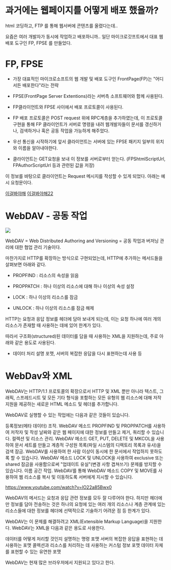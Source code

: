 # 과거에는 웹페이지를 어떻게 배포 했을까?
html 코딩하고, FTP 를 통해 웹서버에 콘텐츠를 올렸다는데..

요즘은 여러 개발자가 동시에 작업하고 배포하니까..
일단 마이크로갓프트에서 대표 웹 배포 도구인 FP, FPSE 를 만들었다.

# FP, FPSE


- 가장 대표적인 마이크로소프트의 웹 개발 및 배포 도구인 FrontPage(FP)는 "어디서든 배포한다"라는 전략

- FPSE(FrontPage Server Extentions)라는 서버측 소프트웨어와 함께 사용된다.
 
- FP클라이언트와 FPSE 사이에서 배포 프로토콜이 사용된다.
 
- FP 배포 프로토콜은 POST request 위에 RPC계층을 추가하였는데, 이 프로토콜 구현을 통해
FP 클라이언트가 서버로 명령을 내려 웹개발자들이 문서를 갱신하거나, 검색하거나 혹은 공동 작업을 가능하게 해주었다.


- 우선 통신을 시작하기에 앞서 클라이언트는 서버에 있는 FPSE 패키지 일부의 위치와 이름을 알아내야한다.

- 클라이언트는 GET요청을 보내 이 정보를 서버로부터 얻는다. (FPShtmlScriptUrl, FPAuthorScriptUrl 등과 관련된 값을 저장)

이 정보를 바탕으로 클라이언트는 Request 메시지를 작성할 수 있게 되었다. 아래는 예시 요청문이다.

[이걸봐야해](https://www.youtube.com/watch?v=GV0wwUxEPvI)
[이걸봐야해22](https://www.youtube.com/watch?v=gKO0h1Q7a4g)

# WebDAV - 공동 작업
![](https://images.velog.io/images/noahshin__11/post/e41fd7bd-4219-4cd9-8f0e-4e9475339c3f/image.png)

WebDAV = Web Distributed Authoring and Versioning
= 공동 작업과 버저닝 관리에 대한 협업 관리 기술이다.

마찬가지로 HTTP를 확장하는 방식으로 구현되었는데, HTTP에 추가하는 메서드들을 살펴보면 아래와 같다.

- PROPFIND : 리소스의 속성을 읽음

- PROPPATCH : 하나 이상의 리소스에 대해 하나 이상의 속성 설정

- LOCK : 하나 이상의 리소스를 잠금

- UNLOCK : 하나 이상의 리소스를 잠금 해제


HTTP는 요청과 응답 정보를 헤더에 담아 보내게 되는데, 이는 요청 하나에 여러 개의 리소스가 존재할 때 사용하는 데에 있어 한계가 있다.

따라서 구조화(structured)된 데이터를 담을 때 사용하는 XML을 지원하는데, 주로 아래와 같은 용도로 사용된다.

- 데이터 처리 설명 포맷, 서버의 복잡한 응답을 다시 표현하는데 사용 등

# WebDav와 XML

WebDAV는 HTTP/1.1 프로토콜의 확장으로서 HTTP 및 XML 뿐만 아니라 텍스트, 그래픽, 스프레드시트 및 모든 기타 형식을 포함하는 모든 유형의 웹 리소스에 대해 저작 지원을 제공하는 새로운 HTML 메소드 및 헤더를 추가합니다.

WebDAV로 실행할 수 있는 작업에는 다음과 같은 것들이 있습니다.

등록정보(메타 데이터) 조작. WebDAV 메소드 PROPFIND 및 PROPPATCH를 사용하여 저작자 및 작성 날짜와 같은 웹 페이지에 대한 정보를 만들고 제거, 쿼리할 수 있습니다.
컬렉션 및 리소스 관리. WebDAV 메소드 GET, PUT, DELETE 및 MKCOL을 사용하여 문서 세트를 만들고 계층적 구성원 목록(파일 시스템의 디렉토리 목록과 유사)을 검색
잠금. WebDAV를 사용하여 한 사람 이상이 동시에 한 문서에서 작업하지 못하도록 할 수 있습니다. WebDAV 메소드 LOCK 및 UNLOCK을 사용하여 exclusive 또는 shared 잠금을 사용함으로써 "업데이트 유실"(변경 사항 겹쳐쓰기) 문제를 방지할 수 있습니다.
이름 공간 작업. WebDAV를 통해 WebDAV 메소드 COPY 및 MOVE를 사용하여 웹 리소스를 복사 및 이동하도록 서버에게 지시할 수 있습니다.

https://www.youtube.com/watch?v=lO22a85Bwx0

WebDAV의 메서드는 요청과 응답 관련 정보를 모두 잘 다루어야 한다. 하지만 헤더에만 정보를 담아 전송하는 것은 하나의 요청에 있는 여러 개의 리소스나 계층 관계에 있는 리소스들에 대한 정보를 헤더에 선택적으로 기술하기 어려운 점 등 한계가 있다.

WebDAV는 이 문제를 해결하려고 XML(Extensible Markup Language)을 지원한다. WebDAV는 XML을 다음과 같은 용도로 사용한다.

데이터를 어떻게 처리할 것인지 설명하는 명령 포맷
서버의 복잡한 응답을 표현하는 데 사용하는 포맷
콜렉션과 리소스를 처리하는 데 사용하는 커스텀 정보 포맷
데이터 자체를 표현할 수 있는 유연한 포맷


WebDAV는 현재 많은 브라우저에서 지원되고 있다고 한다.